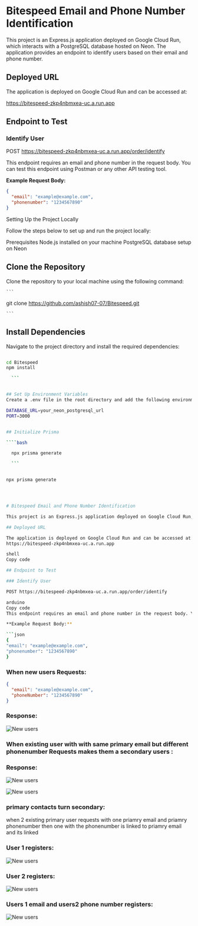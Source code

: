 # Bitespeed Email and Phone Number Identification

This project is an Express.js application deployed on Google Cloud Run, which interacts with a PostgreSQL database hosted on Neon. The application provides an endpoint to identify users based on their email and phone number.

## Deployed URL

The application is deployed on Google Cloud Run and can be accessed at:

https://bitespeed-zkp4nbmxea-uc.a.run.app

## Endpoint to Test

### Identify User

POST https://bitespeed-zkp4nbmxea-uc.a.run.app/order/identify

This endpoint requires an email and phone number in the request body. You can test this endpoint using Postman or any other API testing tool.

**Example Request Body:**

```json
{
  "email": "example@example.com",
  "phonenumber": "1234567890"
}
```

Setting Up the Project Locally

Follow the steps below to set up and run the project locally:

Prerequisites
Node.js installed on your machine
PostgreSQL database setup on Neon

## Clone the Repository

Clone the repository to your local machine using the following command:

    ```

git clone https://github.com/ashish07-07/Bitespeed.git

    ```

## Install Dependencies

Navigate to the project directory and install the required dependencies:

`````bash

cd Bitespeed
npm install

  ```


## Set Up Environment Variables
Create a .env file in the root directory and add the following environment variables. Replace the placeholders with your actual PostgreSQL URL and any other required configuration.

DATABASE_URL=your_neon_postgresql_url
PORT=3000


## Initialize Prisma

````bash

  npx prisma generate

  ```


npx prisma generate




# Bitespeed Email and Phone Number Identification

This project is an Express.js application deployed on Google Cloud Run, which interacts with a PostgreSQL database hosted on Neon. The application provides an endpoint to identify users based on their email and phone number.

## Deployed URL

The application is deployed on Google Cloud Run and can be accessed at:
https://bitespeed-zkp4nbmxea-uc.a.run.app

shell
Copy code

## Endpoint to Test

### Identify User

POST https://bitespeed-zkp4nbmxea-uc.a.run.app/order/identify

arduino
Copy code
This endpoint requires an email and phone number in the request body. You can test this endpoint using Postman or any other API testing tool.

**Example Request Body:**

```json
{
"email": "example@example.com",
"phonenumber": "1234567890"
}
`````

<!-- ## Setting Up the Project Locally

Follow the steps below to set up and run the project locally:

## Prerequisites

Node.js installed on your machine
PostgreSQL database setup on Neon

## Clone the Repository

Clone the repository to your local machine using the following command:

```bash

   git clone https://github.com/ashish07-07/Bitespeed.git

``` -->

### When new users Requests:

```json
{
  "email": "example@example.com",
  "phoneNumber": "1234567890"
}
```

### Response:

![New users](./PUBLIC/image.jpg)

### When existing user with with same primary email but different phonenumber Requests makes them a secondary users :

### Response:

![New users](./PUBLIC/image1.png)

![New users](./PUBLIC/image2.jpg)

### primary contacts turn secondary:

when 2 existing primary user requests with one priamry email and priamry phonenumber then one with the phonenumber is linked to priamry email and its linked

### User 1 registers:

![New users](./PUBLIC/image3.png)

### User 2 registers:

![New users](./PUBLIC/image4.png)

### Users 1 email and users2 phone number registers:

![New users](./PUBLIC/image5.png)
